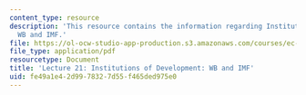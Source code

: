 ```yaml
---
content_type: resource
description: 'This resource contains the information regarding Institutions of Development:
  WB and IMF.'
file: https://ol-ocw-studio-app-production.s3.amazonaws.com/courses/ec-701j-d-lab-i-development-fall-2009/fe49a1e42d9978327d55f465ded975e0_MITEC_701JF09_lec21_nb.pdf
file_type: application/pdf
resourcetype: Document
title: 'Lecture 21: Institutions of Development: WB and IMF'
uid: fe49a1e4-2d99-7832-7d55-f465ded975e0
---
```


